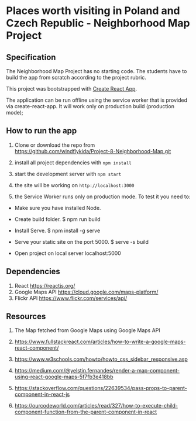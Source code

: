 # Places worth visiting in Poland and Czech Republic - Neighborhood Map Project

## Specification

The Neighborhood Map Project has no starting code. The students have to build the app from scratch according to the project rubric.

This project was bootstrapped with [Create React App](https://github.com/facebook/create-react-app).

The application can be run offline using the service worker that is provided via create-react-app. It will work only on production build (production mode);


## How to run the app

1. Clone or download the repo from https://github.com/windflykida/Project-8-Neighborhood-Map.git

2. install all project dependencies with `npm install`
3. start the development server with `npm start`
4. the site will be working on `http://localhost:3000`
5. the Service Worker runs only on production mode. To test it you need to:
* Make sure you have installed Node.
* Create build folder.
$ npm run build
* Install Serve.
$ npm install -g serve
* Serve your static site on the port 5000.
$ serve -s build

* Open project on local server localhost:5000

## Dependencies
1. React https://reactjs.org/
2. Google Maps API https://cloud.google.com/maps-platform/
2. Flickr API https://www.flickr.com/services/api/


## Resources
1. The Map fetched from Google Maps using Google Maps API
2. https://www.fullstackreact.com/articles/how-to-write-a-google-maps-react-component/

3. https://www.w3schools.com/howto/howto_css_sidebar_responsive.asp

4. https://medium.com/@yelstin.fernandes/render-a-map-component-using-react-google-maps-5f7fb3e418bb

5. https://stackoverflow.com/questions/22639534/pass-props-to-parent-component-in-react-js

6. https://ourcodeworld.com/articles/read/327/how-to-execute-child-component-function-from-the-parent-component-in-react
